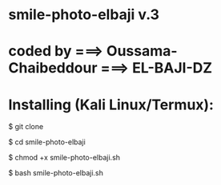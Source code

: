 # smile-photo-elbaji v.3

# coded by ===> Oussama-Chaibeddour ===> EL-BAJI-DZ

# Installing (Kali Linux/Termux):

$ git clone 

$ cd smile-photo-elbaji

$ chmod +x smile-photo-elbaji.sh

$ bash smile-photo-elbaji.sh

